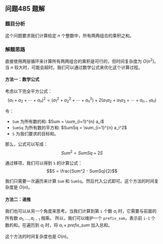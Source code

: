 ## 问题485 题解

### 题目分析

这个问题要求我们计算给定 $n$ 个整数中，所有两两组合的乘积之和。

### 解题思路

直接使用两层循环来计算所有两两组合的乘积是可行的，但时间复杂度为 $O(n^2)$。当 $n$ 较大时，可能会超时。我们可以通过数学公式来优化这个计算过程。

#### 方法一：数学公式

考虑以下完全平方公式：
$$(a_1 + a_2 + \cdots + a_n)^2 = (a_1^2 + a_2^2 + \cdots + a_n^2) + 2(a_1a_2 + a_1a_3 + \cdots + a_{n-1}a_n)$$

令：
-   `Sum` 为所有数的和: $Sum = \sum_{i=1}^{n} a_i$
-   `SumSq` 为所有数的平方和: $SumSq = \sum_{i=1}^{n} a_i^2$
-   `S` 为我们要求的目标和。

那么，公式可以写成：
$$Sum^2 = SumSq + 2S$$

通过移项，我们可以得到 `S` 的计算公式：
$$S = \frac{Sum^2 - SumSq}{2}$$

我们只需要一次遍历来计算 `Sum` 和 `SumSq`，然后代入公式即可。这个方法的时间复杂度是 $O(n)$。

#### 方法二：递推

我们也可以从另一个角度来思考。当我们计算到第 `i` 个数 $a_i$ 时，它需要与前面的所有数 $a_1, \ldots, a_{i-1}$ 相乘。
所以，我们可以维护一个 `prefix_sum`，表示前 `i-1` 个数的和。在遍历到 $a_i$ 时，将 $a_i \times prefix\_sum$ 加入总和。

这个方法的时间复杂度也是 $O(n)$。

